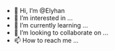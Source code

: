 - 👋 Hi, I’m @Elyhan
- 👀 I’m interested in ...
- 🌱 I’m currently learning ...
- 💞️ I’m looking to collaborate on ...
- 📫 How to reach me ...

<!---
Elyhan/Elyhan is a ✨ special ✨ repository because its `README.md` (this file) appears on your GitHub profile.
You can click the Preview link to take a look at your changes.
--->

